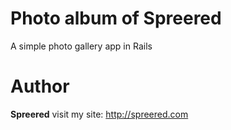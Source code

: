 # Photo album of Spreered
A simple photo gallery app in Rails

# Author
**Spreered**
visit my site: http://spreered.com 
